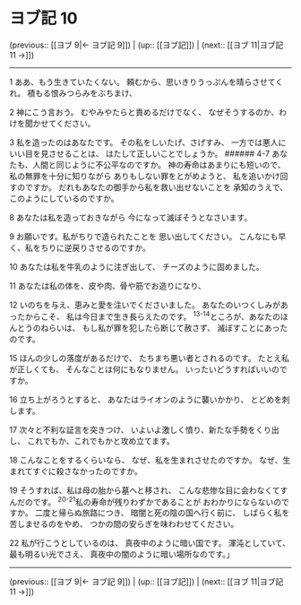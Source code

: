 # ヨブ記 10

(previous:: [[ヨブ 9|← ヨブ記 9]]) | (up:: [[ヨブ記]]) | (next:: [[ヨブ 11|ヨブ記 11 →]])

***


1 ああ、もう生きていたくない。 頼むから、思いきりうっぷんを晴らさせてくれ。 積もる恨みつらみをぶちまけ、 

2 神にこう言おう。 むやみやたらと責めるだけでなく、 なぜそうするのか、わけを聞かせてください。 

3 私を造ったのはあなたです。 その私をしいたげ、さげすみ、 一方では悪人にいい目を見させることは、 はたして正しいことでしょうか。 ###### 4-7 あなたも、人間と同じように不公平なのですか。 神の寿命はあまりにも短いので、 私の無罪を十分に知りながら ありもしない罪をとがめようと、 私を追いかけ回すのですか。 だれもあなたの御手から私を救い出せないことを 承知のうえで、このようにしているのですか。 

8 あなたは私を造っておきながら 今になって滅ぼそうとなさいます。 

9 お願いです。私がちりで造られたことを 思い出してください。 こんなにも早く、私をちりに逆戻りさせるのですか。 

10 あなたは私を牛乳のように注ぎ出して、 チーズのように固めました。 

11 あなたは私の体を、皮や肉、骨や筋でお造りになり、 

12 いのちを与え、恵みと愛を注いでくださいました。 あなたのいつくしみがあったからこそ、 私は今日まで生き長らえたのです。 <sup class="versenum">13-14</sup>ところが、あなたのほんとうのねらいは、 もし私が罪を犯したら断じて赦さず、 滅ぼすことにあったのです。 

15 ほんの少しの落度があるだけで、 たちまち悪い者とされるのです。 たとえ私が正しくても、 そんなことは何にもなりません。 いったいどうすればいいのですか。 

16 立ち上がろうとすると、 あなたはライオンのように襲いかかり、 とどめを刺します。 

17 次々と不利な証言を突きつけ、 いよいよ激しく憤り、新たな手勢をくり出し、 これでもか、これでもかと攻め立てます。 

18 こんなことをするくらいなら、 なぜ、私を生まれさせたのですか。 なぜ、生まれてすぐに殺さなかったのですか。 

19 そうすれば、私は母の胎から墓へと移され、 こんな悲惨な目に会わなくてすんだのです。 <sup class="versenum">20-21</sup>私の寿命が残りわずかであることが おわかりにならないのですか。 二度と帰らぬ旅路につき、 暗闇と死の陰の国へ行く前に、 しばらく私を苦しませるのをやめ、 つかの間の安らぎを味わわせてください。 

22 私が行こうとしているのは、 真夜中のように暗い国です。 渾沌としていて、最も明るい光でさえ、 真夜中の闇のように暗い場所なのです。」

***

(previous:: [[ヨブ 9|← ヨブ記 9]]) | (up:: [[ヨブ記]]) | (next:: [[ヨブ 11|ヨブ記 11 →]])
